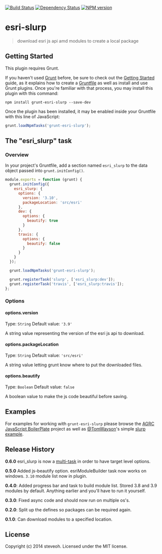 [![Build Status](https://travis-ci.org/steveoh/grunt-esri-slurp.svg?branch=master)](https://travis-ci.org/steveoh/grunt-esri-slurp)
[![Dependency Status](https://gemnasium.com/steveoh/grunt-esri-slurp.svg)](https://gemnasium.com/steveoh/grunt-esri-slurp)
[![NPM version](https://badge.fury.io/js/grunt-esri-slurp.svg)](http://badge.fury.io/js/grunt-esri-slurp)
# esri-slurp

> download esri js api amd modules to create a local package

## Getting Started
This plugin requires Grunt.

If you haven't used [Grunt](http://gruntjs.com/) before, be sure to check out the [Getting Started](http://gruntjs.com/getting-started) guide, as it explains how to create a [Gruntfile](http://gruntjs.com/sample-gruntfile) as well as install and use Grunt plugins. Once you're familiar with that process, you may install this plugin with this command:

```shell
npm install grunt-esri-slurp --save-dev
```

Once the plugin has been installed, it may be enabled inside your Gruntfile with this line of JavaScript:

```js
grunt.loadNpmTasks('grunt-esri-slurp');
```

## The "esri_slurp" task

### Overview
In your project's Gruntfile, add a section named `esri_slurp` to the data object passed into `grunt.initConfig()`.

```js
module.exports = function (grunt) {
  grunt.initConfig({
    esri_slurp: {
      options: {
        version: '3.10',
        packageLocation: 'src/esri'
      },
      dev: {
        options: {
          beautify: true
        }
      },
      travis: {
        options: {
          beautify: false
        }
      }
    }
  });

  grunt.loadNpmTasks('grunt-esri-slurp');

  grunt.registerTask('slurp', ['esri_slurp:dev']);
  grunt.registerTask('travis', ['esri_slurp:travis']);
};
```

### Options

#### options.version
Type: `String`
Default value: `'3.9'`

A string value representing the version of the esri js api to download.

#### options.packageLocation
Type: `String`
Default value: `'src/esri'`

A string value letting grunt know where to put the downloaded files.

#### options.beautify
Type: `Boolean`
Default value: `false`

A boolean value to make the js code beautiful before saving.

## Examples

For examples for working with `grunt-esri-slurp` please browse the [AGRC JavaScript BoilerPlate]() project as well as [@TomWayson](https://github.com/tomwayson)'s simple [slurp example](https://github.com/tomwayson/esri-slurp-example).

## Release History
**0.6.0** esri_slurp is now a [multi-task](http://gruntjs.com/api/grunt.task#grunt.task.registermultitask) in order to have target level options.

**0.5.0** Added js-beautify option. esriModuleBuilder task now works on windows. `3.10` module list now in plugin.

**0.4.0**: Added progress bar and task to build module list. Stored 3.8 and 3.9 modules by default. Anything earlier and you'll have to run it yourself.

**0.3.0**: Fixed async code and should now run on multiple os's.

**0.2.0**: Split up the defines so packages can be required again.

**0.1.0**: Can download modules to a specified location.

## License
Copyright (c) 2014 steveoh. Licensed under the MIT license.
